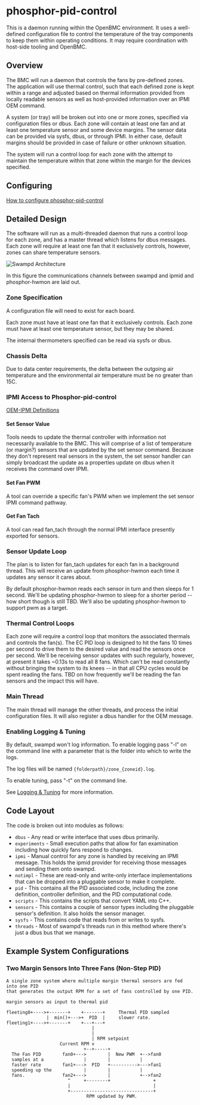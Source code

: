 # phosphor-pid-control

This is a daemon running within the OpenBMC environment. It uses a well-defined
configuration file to control the temperature of the tray components to keep
them within operating conditions. It may require coordination with host-side
tooling and OpenBMC.

## Overview

The BMC will run a daemon that controls the fans by pre-defined zones. The
application will use thermal control, such that each defined zone is kept within
a range and adjusted based on thermal information provided from locally readable
sensors as well as host-provided information over an IPMI OEM command.

A system (or tray) will be broken out into one or more zones, specified via
configuration files or dbus. Each zone will contain at least one fan and at
least one temperature sensor and some device margins. The sensor data can be
provided via sysfs, dbus, or through IPMI. In either case, default margins
should be provided in case of failure or other unknown situation.

The system will run a control loop for each zone with the attempt to maintain
the temperature within that zone within the margin for the devices specified.

## Configuring

[How to configure phosphor-pid-control](configure.md)

## Detailed Design

The software will run as a multi-threaded daemon that runs a control loop for
each zone, and has a master thread which listens for dbus messages. Each zone
will require at least one fan that it exclusively controls, however, zones can
share temperature sensors.

![Swampd Architecture](swampd_diagram.png "Swampd Architecture")

In this figure the communications channels between swampd and ipmid and
phosphor-hwmon are laid out.

### Zone Specification

A configuration file will need to exist for each board.

Each zone must have at least one fan that it exclusively controls. Each zone
must have at least one temperature sensor, but they may be shared.

The internal thermometers specified can be read via sysfs or dbus.

### Chassis Delta

Due to data center requirements, the delta between the outgoing air temperature
and the environmental air temperature must be no greater than 15C.

### IPMI Access to Phosphor-pid-control

[OEM-IPMI Definitions](ipmi.md)

#### Set Sensor Value

Tools needs to update the thermal controller with information not necessarily
available to the BMC. This will comprise of a list of temperature (or margin?)
sensors that are updated by the set sensor command. Because they don't represent
real sensors in the system, the set sensor handler can simply broadcast the
update as a properties update on dbus when it receives the command over IPMI.

#### Set Fan PWM

A tool can override a specific fan's PWM when we implement the set sensor IPMI
command pathway.

#### Get Fan Tach

A tool can read fan_tach through the normal IPMI interface presently exported
for sensors.

### Sensor Update Loop

The plan is to listen for fan_tach updates for each fan in a background thread.
This will receive an update from phosphor-hwmon each time it updates any sensor
it cares about.

By default phosphor-hwmon reads each sensor in turn and then sleeps for 1
second. We'll be updating phosphor-hwmon to sleep for a shorter period -- how
short though is still TBD. We'll also be updating phosphor-hwmon to support pwm
as a target.

### Thermal Control Loops

Each zone will require a control loop that monitors the associated thermals and
controls the fan(s). The EC PID loop is designed to hit the fans 10 times per
second to drive them to the desired value and read the sensors once per second.
We'll be receiving sensor updates with such regularly, however, at present it
takes ~0.13s to read all 8 fans. Which can't be read constantly without bringing
the system to its knees -- in that all CPU cycles would be spent reading the
fans. TBD on how frequently we'll be reading the fan sensors and the impact this
will have.

### Main Thread

The main thread will manage the other threads, and process the initial
configuration files. It will also register a dbus handler for the OEM message.

### Enabling Logging & Tuning

By default, swampd won't log information. To enable logging pass "-l" on the
command line with a parameter that is the folder into which to write the logs.

The log files will be named `{folderpath}/zone_{zoneid}.log`.

To enable tuning, pass "-t" on the command line.

See [Logging & Tuning](tuning.md) for more information.

## Code Layout

The code is broken out into modules as follows:

- `dbus` - Any read or write interface that uses dbus primarily.
- `experiments` - Small execution paths that allow for fan examination including
  how quickly fans respond to changes.
- `ipmi` - Manual control for any zone is handled by receiving an IPMI message.
  This holds the ipmid provider for receiving those messages and sending them
  onto swampd.
- `notimpl` - These are read-only and write-only interface implementations that
  can be dropped into a pluggable sensor to make it complete.
- `pid` - This contains all the PID associated code, including the zone
  definition, controller definition, and the PID computational code.
- `scripts` - This contains the scripts that convert YAML into C++.
- `sensors` - This contains a couple of sensor types including the pluggable
  sensor's definition. It also holds the sensor manager.
- `sysfs` - This contains code that reads from or writes to sysfs.
- `threads` - Most of swampd's threads run in this method where there's just a
  dbus bus that we manage.

## Example System Configurations

### Two Margin Sensors Into Three Fans (Non-Step PID)

```
A single zone system where multiple margin thermal sensors are fed into one PID
that generates the output RPM for a set of fans controlled by one PID.

margin sensors as input to thermal pid

fleeting0+---->+-------+    +-------+     Thermal PID sampled
               |  min()+--->+  PID  |     slower rate.
fleeting1+---->+-------+    +---+---+
                                |
                                |
                                | RPM setpoint
                    Current RPM v
                             +--+-----+
  The Fan PID        fan0+--->        |  New PWM  +-->fan0
  samples at a               |        |           |
  faster rate        fan1+--->  PID   +---------->--->fan1
  speeding up the            |        |           |
  fans.              fan2+--->        |           +-->fan2
                       ^     +--------+                +
                       |                               |
                       +-------------------------------+
                              RPM updated by PWM.
```

